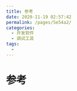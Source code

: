 ```yaml
---
title: 参考
date: 2020-11-19 02:57:42
permalink: /pages/5e54a2/
categories:
  - 开发软件
  - 调试工具
tags:
  -
---
```


# 参考

